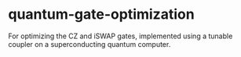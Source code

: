 # quantum-gate-optimization
For optimizing the CZ and iSWAP gates, implemented using a tunable coupler on a superconducting quantum computer.